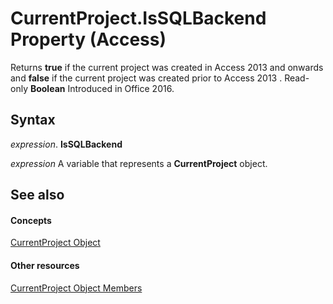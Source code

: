 
# CurrentProject.IsSQLBackend Property (Access)

Returns  **true** if the current project was created in Access 2013 and onwards and **false** if the current project was created prior to Access 2013 . Read-only **Boolean** Introduced in Office 2016.


## Syntax

 _expression_. **IsSQLBackend**

 _expression_ A variable that represents a **CurrentProject** object.


## See also


#### Concepts


[CurrentProject Object](e6baae73-1eeb-b48f-d35e-b3e921378561.md)
#### Other resources


[CurrentProject Object Members](adb319f1-487a-d7d1-5755-d57c31c776b8.md)
